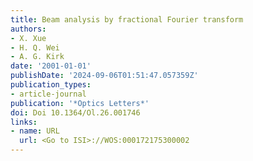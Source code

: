 ```yaml
---
title: Beam analysis by fractional Fourier transform
authors:
- X. Xue
- H. Q. Wei
- A. G. Kirk
date: '2001-01-01'
publishDate: '2024-09-06T01:51:47.057359Z'
publication_types:
- article-journal
publication: '*Optics Letters*'
doi: Doi 10.1364/Ol.26.001746
links:
- name: URL
  url: <Go to ISI>://WOS:000172175300002
---
```

